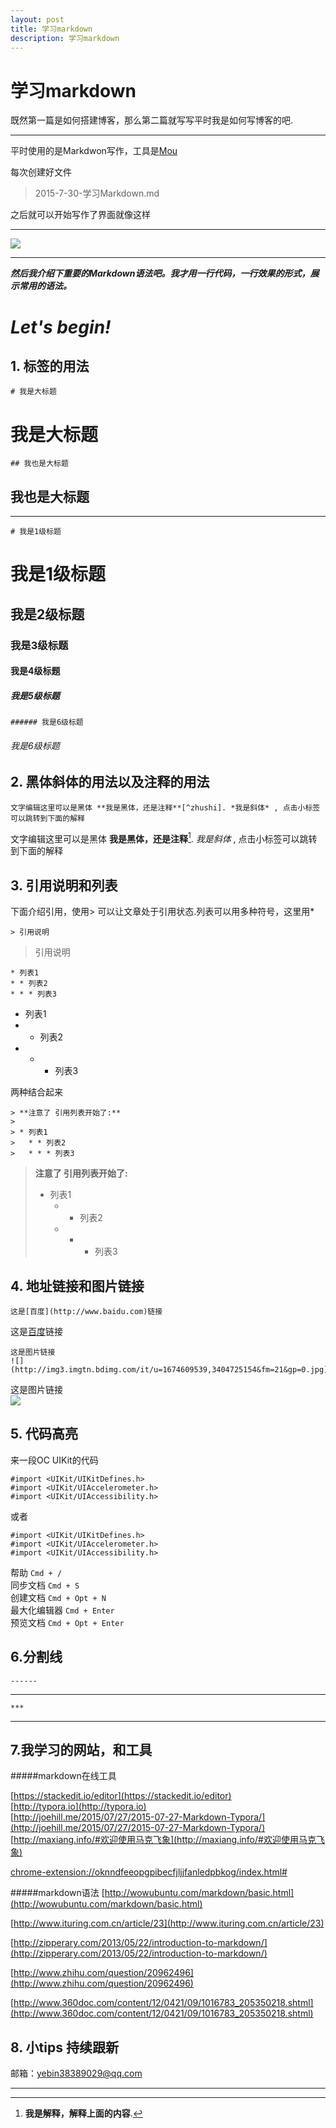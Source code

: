```yaml
---
layout: post  
title: 学习markdown
description: 学习markdown
---
```


# 学习markdown

既然第一篇是如何搭建博客，那么第二篇就写写平时我是如何写博客的吧.

------

平时使用的是Markdwon写作，工具是[Mou](http://25.io/mou/)  

每次创建好文件

> 2015-7-30-学习Markdown.md

之后就可以开始写作了界面就像这样

***



![](https://github.com/kekeYe/kekeYe.github.io/blob/master/assets/resources/customimages/destop.png?raw=true)

***

***然后我介绍下重要的Markdown语法吧。我才用一行代码，一行效果的形式，展示常用的语法。***


# ***Let's begin!***  


## 1. 标签的用法

    # 我是大标题
    
# 我是大标题

    ## 我也是大标题  
    

## 我也是大标题   


------
    
    # 我是1级标题

# 我是1级标题

## 我是2级标题

### 我是3级标题

#### 我是4级标题

##### 我是5级标题

    ###### 我是6级标题

###### 我是6级标题

## 2. 黑体斜体的用法以及注释的用法

    文字编辑这里可以是黑体 **我是黑体，还是注释**[^zhushi]. *我是斜体* , 点击小标签可以跳转到下面的解释

文字编辑这里可以是黑体 **我是黑体，还是注释**[^zhushi]. *我是斜体* , 点击小标签可以跳转到下面的解释

## 3. 引用说明和列表

下面介绍引用，使用> 可以让文章处于引用状态.列表可以用多种符号，这里用*

    > 引用说明
    
> 引用说明

    * 列表1
	* * 列表2
	* * * 列表3


* 列表1
* * 列表2
* * * 列表3

两种结合起来

    > **注意了 引用列表开始了:**
	> 
	> * 列表1
	>	* * 列表2
	>	* * * 列表3


> **注意了 引用列表开始了:**
> 
> * 列表1
>	* * 列表2
>	* * * 列表3

## 4. 地址链接和图片链接

	这是[百度](http://www.baidu.com)链接
	
这是[百度](http://www.baidu.com)链接


	这是图片链接  
	![](http://img3.imgtn.bdimg.com/it/u=1674609539,3404725154&fm=21&gp=0.jpg) 
	
这是图片链接  	
![](http://img3.imgtn.bdimg.com/it/u=1674609539,3404725154&fm=21&gp=0.jpg)	

## 5. 代码高亮

来一段OC UIKit的代码

```
#import <UIKit/UIKitDefines.h>  
#import <UIKit/UIAccelerometer.h>  
#import <UIKit/UIAccessibility.h>
```

或者

	#import <UIKit/UIKitDefines.h>  
	#import <UIKit/UIAccelerometer.h>  
	#import <UIKit/UIAccessibility.h>


帮助    `Cmd + /`   
同步文档    `Cmd + S`  
创建文档    `Cmd + Opt + N`  
最大化编辑器    `Cmd + Enter`  
预览文档 `Cmd + Opt + Enter`  


## 6.分割线


	------
	
------

	***
	
***	

## 7.我学习的网站，和工具

#####markdown在线工具

[https://stackedit.io/editor](https://stackedit.io/editor)  
[http://typora.io](http://typora.io)  
[http://joehill.me/2015/07/27/2015-07-27-Markdown-Typora/](http://joehill.me/2015/07/27/2015-07-27-Markdown-Typora/)  
[http://maxiang.info/#欢迎使用马克飞象](http://maxiang.info/#欢迎使用马克飞象)  

[chrome-extension://oknndfeeopgpibecfjljjfanledpbkog/index.html#
](chrome-extension://oknndfeeopgpibecfjljjfanledpbkog/index.html#)


#####markdown语法
[http://wowubuntu.com/markdown/basic.html](http://wowubuntu.com/markdown/basic.html)  

[http://www.ituring.com.cn/article/23](http://www.ituring.com.cn/article/23)  

[http://zipperary.com/2013/05/22/introduction-to-markdown/](http://zipperary.com/2013/05/22/introduction-to-markdown/)   

[http://www.zhihu.com/question/20962496](http://www.zhihu.com/question/20962496)  

[http://www.360doc.com/content/12/0421/09/1016783_205350218.shtml](http://www.360doc.com/content/12/0421/09/1016783_205350218.shtml)   

## 8. 小tips 持续跟新

 邮箱：<yebin38389029@qq.com>
 
 

***	

[^zhushi]: **我是解释，解释上面的内容**.